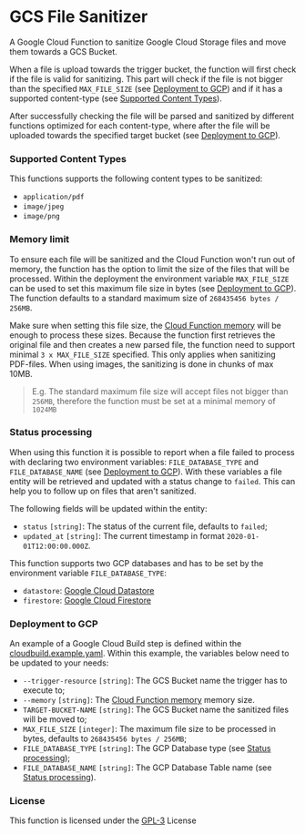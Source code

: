 # GCS File Sanitizer

A Google Cloud Function to sanitize Google Cloud Storage files and move them towards a GCS Bucket. 

When a file is upload towards the trigger bucket, the function will first check if the file is valid for sanitizing. 
This part will check if the file is not bigger than the specified `MAX_FILE_SIZE` (see [Deployment to GCP](#deployment-to-gcp))
and if it has a supported content-type (see [Supported Content Types](#supported-content-types)). 

After successfully checking the file will be parsed and sanitized by different functions optimized for each content-type,
where after the file will be uploaded towards the specified target bucket (see [Deployment to GCP](#deployment-to-gcp)).

### Supported Content Types
This functions supports the following content types to be sanitized:
- `application/pdf`
- `image/jpeg`
- `image/png`

### Memory limit
To ensure each file will be sanitized and the Cloud Function won't run out of memory, the function has the option to limit
the size of the files that will be processed. Within the deployment the environment variable `MAX_FILE_SIZE` can be used
to set this maximum file size in bytes (see [Deployment to GCP](#deployment-to-gcp)). The function defaults to a 
standard maximum size of `268435456 bytes / 256MB`.

Make sure when setting this file size, the [Cloud Function memory](https://cloud.google.com/sdk/gcloud/reference/functions/deploy#--memory)
will be enough to process these sizes. Because the function first retrieves the original file and then creates a new parsed file, 
the function need to support minimal `3 x MAX_FILE_SIZE` specified. This only applies when sanitizing PDF-files. When using images,
the sanitizing is done in chunks of max 10MB.

> E.g. The standard maximum file size will accept files not bigger than `256MB`, therefore the function must be set at a minimal memory of `1024MB` 

### Status processing
When using this function it is possible to report when a file failed to process with declaring two environment 
variables: `FILE_DATABASE_TYPE` and `FILE_DATABASE_NAME` (see [Deployment to GCP](#deployment-to-gcp)). With these 
variables a file entity will be retrieved and updated with a status change to `failed`. This can help you to follow 
up on files that aren't sanitized.

The following fields will be updated within the entity:
- `status` `[string]`: The status of the current file, defaults to `failed`;
- `updated_at` `[string]`: The current timestamp in format `2020-01-01T12:00:00.000Z`.

This function supports two GCP databases and has to be set by the environment variable `FILE_DATABASE_TYPE`:
- `datastore`: [Google Cloud Datastore](https://cloud.google.com/datastore/docs)
- `firestore`: [Google Cloud Firestore](https://cloud.google.com/firestore/docs)  

### Deployment to GCP
An example of a Google Cloud Build step is defined within the [cloudbuild.example.yaml](functions/gcs-file-sanitizer/cloudbuild.example.yaml).
Within this example, the variables below need to be updated to your needs:
- `--trigger-resource` `[string]`: The GCS Bucket name the trigger has to execute to;
- `--memory` `[string]`: The [Cloud Function memory](https://cloud.google.com/sdk/gcloud/reference/functions/deploy#--memory) memory size.
- `TARGET-BUCKET-NAME` `[string]`: The GCS Bucket name the sanitized files will be moved to;
- `MAX_FILE_SIZE` `[integer]`: The maximum file size to be processed in bytes, defaults to `268435456 bytes / 256MB`;
- `FILE_DATABASE_TYPE` `[string]`: The GCP Database type (see [Status processing](#status-processing));
- `FILE_DATABASE_NAME` `[string]`: The GCP Database Table name (see [Status processing](#status-processing)).

### License
This function is licensed under the [GPL-3](https://www.gnu.org/licenses/gpl-3.0.en.html) License
